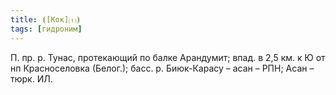 ```yaml
---
title: ⦗[Кок]⒯⦘
tags: [гидроним]
---
```


П. пр. р. Тунас, протекающий по балке Арандумит; впад. в 2,5 км. к Ю от нп
Красноселовка (Белог.); басс. р. Биюк-Карасу – асан – РПН; Асан – тюрк. ИЛ.
